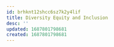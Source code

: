 ```yaml
---
id: brhknt12shcc6sz7k2y4lif
title: Diversity Equity and Inclusion
desc: ''
updated: 1687801798681
created: 1687801798681
---
```

